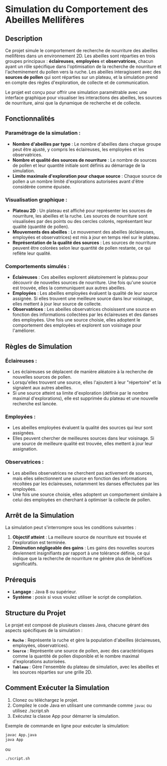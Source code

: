 # Simulation du Comportement des Abeilles Mellifères

## Description

Ce projet simule le comportement de recherche de nourriture des abeilles mellifères dans un environnement 2D. Les abeilles sont réparties en trois groupes principaux : **éclaireuses**, **employées** et **observatrices**, chacun ayant un rôle spécifique dans l'optimisation de la recherche de nourriture et l'acheminement du pollen vers la ruche. Les abeilles interagissent avec des **sources de pollen** qui sont réparties sur un plateau, et la simulation prend en compte des règles d'exploration, de collecte et de communication.

Le projet est conçu pour offrir une simulation paramétrable avec une interface graphique pour visualiser les interactions des abeilles, les sources de nourriture, ainsi que la dynamique de recherche et de collecte.

## Fonctionnalités

### Paramétrage de la simulation :
- **Nombre d'abeilles par type** : Le nombre d'abeilles dans chaque groupe peut être ajusté, y compris les éclaireuses, les employées et les observatrices.
- **Nombre et qualité des sources de nourriture** : Le nombre de sources de pollen et leur quantité initiale sont définis au démarrage de la simulation.
- **Limite maximale d'exploration pour chaque source** : Chaque source de pollen a un nombre limité d'explorations autorisées avant d'être considérée comme épuisée.

### Visualisation graphique :
- **Plateau 2D** : Un plateau est affiché pour représenter les sources de nourriture, les abeilles et la ruche. Les sources de nourriture sont visualisées par des points ou des cercles colorés, représentant leur qualité (quantité de pollen).
- **Mouvements des abeilles** : Le mouvement des abeilles (éclaireuses, employées et observatrices) est mis à jour en temps réel sur le plateau.
- **Représentation de la qualité des sources** : Les sources de nourriture peuvent être colorées selon leur quantité de pollen restante, ce qui reflète leur qualité.

### Comportements simulés :
- **Éclaireuses** : Ces abeilles explorent aléatoirement le plateau pour découvrir de nouvelles sources de nourriture. Une fois qu'une source est trouvée, elles la communiquent aux autres abeilles.
- **Employées** : Les abeilles employées évaluent la qualité de leur source assignée. Si elles trouvent une meilleure source dans leur voisinage, elles mettent à jour leur source de collecte.
- **Observatrices** : Les abeilles observatrices choisissent une source en fonction des informations collectées par les éclaireuses et des danses des employées. Une fois une source choisie, elles adoptent le comportement des employées et explorent son voisinage pour l'améliorer.

## Règles de Simulation

### Éclaireuses :
- Les éclaireuses se déplacent de manière aléatoire à la recherche de nouvelles sources de pollen.
- Lorsqu'elles trouvent une source, elles l'ajoutent à leur "répertoire" et la signalent aux autres abeilles.
- Si une source atteint sa limite d'exploration (définie par le nombre maximal d'explorations), elle est supprimée du plateau et une nouvelle recherche est lancée.

### Employées :
- Les abeilles employées évaluent la qualité des sources qui leur sont assignées.
- Elles peuvent chercher de meilleures sources dans leur voisinage. Si une source de meilleure qualité est trouvée, elles mettent à jour leur assignation.

### Observatrices :
- Les abeilles observatrices ne cherchent pas activement de sources, mais elles sélectionnent une source en fonction des informations récoltées par les éclaireuses, notamment les danses effectuées par les employées.
- Une fois une source choisie, elles adoptent un comportement similaire à celui des employées en cherchant à optimiser la collecte de pollen.

## Arrêt de la Simulation

La simulation peut s'interrompre sous les conditions suivantes :
1. **Objectif atteint** : La meilleure source de nourriture est trouvée et l'exploration est terminée.
2. **Diminution négligeable des gains** : Les gains des nouvelles sources deviennent insignifiants par rapport à une tolérance définie, ce qui indique que la recherche de nourriture ne génère plus de bénéfices significatifs.

## Prérequis

- **Langage** : Java 8 ou supérieur.
- **Système** : posix si vous voulez utiliser le script de compilation.

## Structure du Projet

Le projet est composé de plusieurs classes Java, chacune gérant des aspects spécifiques de la simulation :

- **`Ruche`** : Représente la ruche et gère la population d'abeilles (éclaireuses, employées, observatrices).
- **`Source`** : Représente une source de pollen, avec des caractéristiques comme la quantité de pollen disponible et le nombre maximal d'explorations autorisées.
- **`Tableau`** : Gère l'ensemble du plateau de simulation, avec les abeilles et les sources réparties sur une grille 2D.

## Comment Exécuter la Simulation

1. Clonez ou téléchargez le projet.
2. Compilez le code Java en utilisant une commande comme `javac` ou utilisez ./script.sh
3. Exécutez la classe App pour démarrer la simulation.

Exemple de commande en ligne pour exécuter la simulation:

```bash
javac App.java
java App
```
ou

```bash
./script.sh
```
